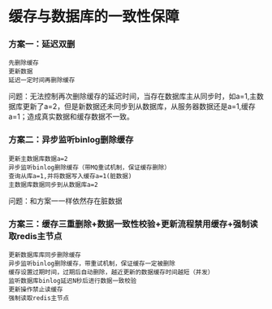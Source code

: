 # 缓存与数据库的一致性保障

### 方案一：延迟双删

```
先删除缓存
更新数据
延迟一定时间再删除缓存
```

问题：无法控制再次删除缓存的延迟时间，当存在数据库主从同步时，如a=1,主数据库更新了a=2，但是新数据还未同步到从数据库，从服务器数据还是a=1,缓存a=1；造成真实数据和缓存数据不一致。



### 方案二：异步监听binlog删除缓存

```
更新主数据库数据a=2
异步监听binlog删除缓存（带MQ重试机制，保证缓存删除）
查询从库a=1,并将数据写入缓存a=1(脏数据)
主数据库数据同步到从数据库a=2

```

问题：和方案一一样依然存在脏数据



### 方案三：缓存三重删除+数据一致性校验+更新流程禁用缓存+强制读取redis主节点

```
更新数据库库同步删除缓存
异步监听binlog删除缓存，带重试机制，保证缓存一定被删除
缓存设置过期时间，过期后自动删除，越近更新的数据缓存时间越短（并发）
监听数据库binlog延迟N秒后进行数据一致校验
更新操作禁止读缓存
强制读取redis主节点
```







